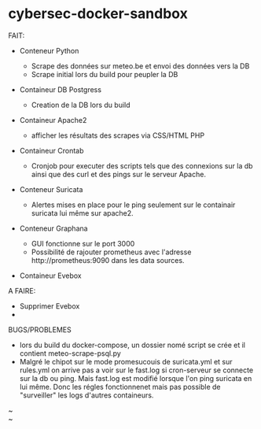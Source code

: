 # cybersec-docker-sandbox

FAIT:

- Conteneur Python
    - Scrape des données sur meteo.be et envoi des données vers la DB
    - Scrape initial lors du build pour peupler la DB
- Containeur DB Postgress
     - Creation de la DB lors du build
- Containeur Apache2
     - afficher les résultats des scrapes via CSS/HTML PHP
- Containeur Crontab
     - Cronjob pour executer des scripts tels que des connexions sur la db ainsi que des curl et des pings sur le serveur Apache.
- Conteneur Suricata
     - Alertes mises en place pour le ping seulement sur le containair suricata lui même sur apache2.
- Conteneur Graphana
     - GUI fonctionne sur le port 3000
     - Possibilité de rajouter prometheus avec l'adresse http://prometheus:9090 dans les data sources.

- Containeur Evebox 

A FAIRE:

- Supprimer Evebox
- 

BUGS/PROBLEMES

- lors du build du docker-compose, un dossier nomé script se crée et il contient meteo-scrape-psql.py
- Malgré le chipot sur le mode promesucouis de suricata.yml et sur rules.yml on arrive pas a voir sur le fast.log si cron-serveur se connecte sur la db ou ping. Mais fast.log est modifié lorsque l'on ping suricata en lui même. Donc les régles fonctionnenet mais pas possible de "surveiller" les logs d'autres containeurs. 

~                                                                                                                                                                          
~                                

